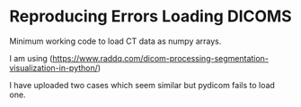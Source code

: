 # Reproducing Errors Loading DICOMS

Minimum working code to load CT data as numpy arrays.

I am using (https://www.raddq.com/dicom-processing-segmentation-visualization-in-python/)

I have uploaded two cases which seem similar but pydicom fails to load one.


